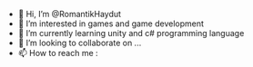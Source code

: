 - 👋 Hi, I’m @RomantikHaydut
- 👀 I’m interested in games and game development
- 🌱 I’m currently learning unity and c# programming language
- 💞️ I’m looking to collaborate on ...
- 📫 How to reach me : 

<!---
RomantikHaydut/RomantikHaydut is a ✨ special ✨ repository because its `README.md` (this file) appears on your GitHub profile.
You can click the Preview link to take a look at your changes.
--->
